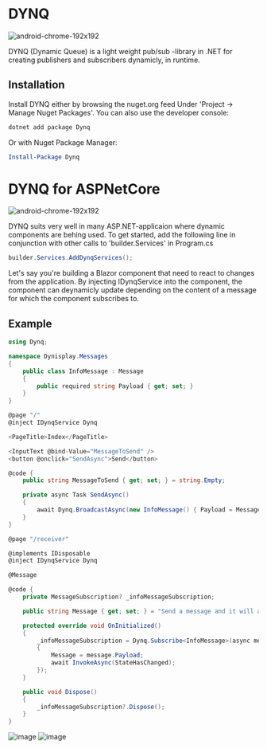 # DYNQ
![android-chrome-192x192](https://user-images.githubusercontent.com/43991450/216784507-f1bf470e-6314-4136-9123-1bedbf251e2b.png)

DYNQ (Dynamic Queue) is a light weight pub/sub -library in .NET for creating publishers and subscribers dynamicly, in runtime.

## Installation
Install DYNQ either by browsing the nuget.org feed Under 'Project -> Manage Nuget Packages'. You can also use the developer console:
```powershell
dotnet add package Dynq
```
Or with Nuget Package Manager:
```powershell
Install-Package Dynq
```

# DYNQ for ASPNetCore
![android-chrome-192x192](https://user-images.githubusercontent.com/43991450/216784972-00582b51-c98b-4048-9cd2-e92b3fc82fc3.png)

DYNQ suits very well in many ASP.NET-applicaion where dynamic components are behing used. To get started, add the following line in conjunction with other calls to 'builder.Services' in Program.cs

```csharp
builder.Services.AddDynqServices();
```

Let's say you're building a Blazor component that need to react to changes from the application. By injecting IDynqService into the component, the component can deynamicly update depending on the content of a message for which the component subscribes to.

## Example
```csharp
using Dynq;

namespace Dynisplay.Messages
{
    public class InfoMessage : Message
    {
        public required string Payload { get; set; }
    }
}
```


```csharp
@page "/"
@inject IDynqService Dynq

<PageTitle>Index</PageTitle>

<InputText @bind-Value="MessageToSend" />
<button @onclick="SendAsync">Send</button>

@code {
    public string MessageToSend { get; set; } = string.Empty;

    private async Task SendAsync()
    {
        await Dynq.BroadcastAsync(new InfoMessage() { Payload = MessageToSend });
    }
}
```

```csharp
@page "/receiver"

@implements IDisposable
@inject IDynqService Dynq

@Message

@code {
    private MessageSubscription? _infoMessageSubscription;

    public string Message { get; set; } = "Send a message and it will appear here";

    protected override void OnInitialized()
    {
        _infoMessageSubscription = Dynq.Subscribe<InfoMessage>(async message =>
        {
            Message = message.Payload;
            await InvokeAsync(StateHasChanged);
        });
    }

    public void Dispose()
    {
        _infoMessageSubscription?.Dispose();
    }
}
```
![image](https://user-images.githubusercontent.com/43991450/217243713-efeeee7e-1176-49ee-93fe-a32525a64eca.png)
![image](https://user-images.githubusercontent.com/43991450/217243849-85010c5a-5a2f-409b-bfe2-35b539ed0ead.png)

